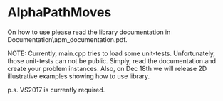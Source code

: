 # AlphaPathMoves

On how to use please read the library documentation in Documentation\apm_documentation.pdf.

NOTE:
Currently, main.cpp tries to load some unit-tests. Unfortunately, those unit-tests can not be public. Simply, read the documentation and create your problem instances. Also, on Dec 18th we will release 2D illustrative examples showing how to use library.

p.s. VS2017 is currently required.